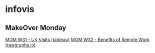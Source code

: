 # infovis

## MakeOver Monday
[MOM W31 - UK Visits (tableau)](https://dbruno21.github.io/infovis/makeovermondayw31.html)
[MOM W32 - Benefits of Remote Work (rawgraphs.io)](https://dbruno21.github.io/infovis/makeovermondayw32.html)
